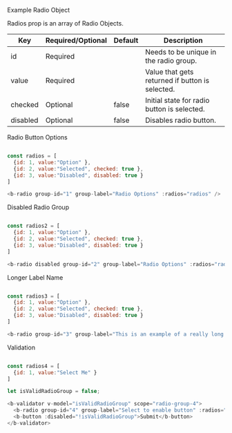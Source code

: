 Example Radio Object

Radios prop is an array of Radio Objects.

| Key      | Required/Optional | Default | Description                              |
| -------- | ----------------- | ------- | ---------------------------------------- |
| id       | Required          |         | Needs to be unique in the radio group.   |
| value    | Required          |         | Value that gets returned if button is selected. |
| checked  | Optional          | false   | Initial state for radio button is selected. |
| disabled | Optional          | false   | Disables radio button.                   |

Radio Button Options

```js

const radios = [
  {id: 1, value:"Option" },
  {id: 2, value:"Selected", checked: true },
  {id: 3, value:"Disabled", disabled: true }
]

<b-radio group-id="1" group-label="Radio Options" :radios="radios" />

```

Disabled Radio Group

```js

const radios2 = [
  {id: 1, value:"Option" },
  {id: 2, value:"Selected", checked: true },
  {id: 3, value:"Disabled", disabled: true }
]

<b-radio disabled group-id="2" group-label="Radio Options" :radios="radios2" />

```

Longer Label Name

```js

const radios3 = [
  {id: 1, value:"Option" },
  {id: 2, value:"Selected", checked: true },
  {id: 3, value:"Disabled", disabled: true }
]

<b-radio group-id="3" group-label="This is an example of a really long group label." :radios="radios3" />

```

Validation

```js

const radios4 = [
  {id: 1, value:"Select Me" }
]

let isValidRadioGroup = false;

<b-validator v-model="isValidRadioGroup" scope="radio-group-4">
  <b-radio group-id="4" group-label="Select to enable button" :radios="radios4" validation-name="radio" required />
  <b-button :disabled="!isValidRadioGroup">Submit</b-button>
</b-validator>

```